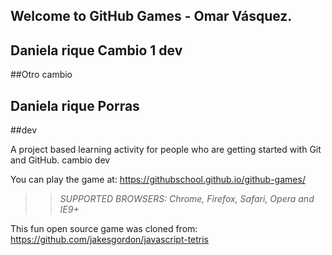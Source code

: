 ## Welcome to GitHub Games - Omar Vásquez.

## Daniela rique Cambio 1 dev

##Otro cambio
## Daniela rique Porras
##dev


A project based learning activity for people who are getting started with Git and GitHub.
cambio dev

You can play the game at: https://githubschool.github.io/github-games/

>> _*SUPPORTED BROWSERS*: Chrome, Firefox, Safari, Opera and IE9+_

This fun open source game was cloned from: https://github.com/jakesgordon/javascript-tetris
